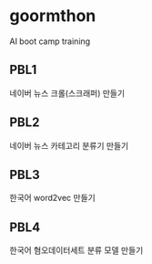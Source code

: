 # goormthon
AI boot camp training
## PBL1
네이버 뉴스 크롤(스크래퍼) 만들기

## PBL2
네이버 뉴스 카테고리 분류기 만들기
## PBL3
한국어 word2vec 만들기
## PBL4
한국어 혐오데이터세트 분류 모델 만들기
